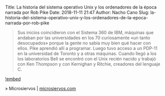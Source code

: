 Title: La historia del sistema operativo Unix y los ordenadores de la época narrada por Rob Pike
Date: 2018-11-11 21:47
Author: Nacho Cano
Slug: la-historia-del-sistema-operativo-unix-y-los-ordenadores-de-la-epoca-narrada-por-rob-pike

> Sus inicios coincidieron con el Sistema 360 de IBM, máquinas que andaban por
> las universidades en los 70 curiosamente «un tanto desocupados» porque la
> gente no sabía muy bien qué hacer con ellos. Pike aprendió allí a programar.
> Luego tuvo acceso a un PDP-11 en la universidad de Toronto y a otras
> máquinas. Cuando llegó a los los laboratorios Bell se encontró con el Unix
> recién nacido y trabajó con Ken Thompson y con Kernighan y Ritchie,
> creadores del lenguaje C.

[!embed](https://www.youtube.com/watch?v=_2NI6t2r_Hs)

» Microsiervos | [microsiervos.com][]

  [microsiervos.com]: https://www.microsiervos.com/archivo/ordenadores/historia-sistema-operativo-unix-rob-pike.html
    "La historia del sistema operativo Unix y los ordenadores de la época narrada por Rob Pike"
